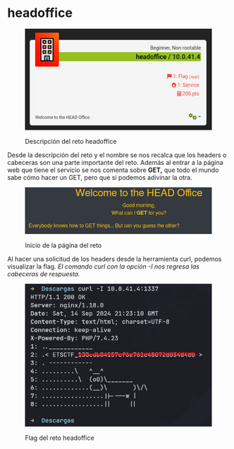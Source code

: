 
# headoffice

<figure><img src="../../.gitbook/assets/imagen (20).png" alt=""><figcaption><p>Descripción del reto headoffice</p></figcaption></figure>

Desde la descripción del reto y el nombre se nos recalca que los headers o cabeceras son una parte importante del reto. Además al entrar a la página web que tiene el servicio se nos comenta sobre **GET,** que todo el mundo sabe cómo hacer un GET, pero que si podemos adivinar la otra.

<figure><img src="../../.gitbook/assets/imagen (21).png" alt=""><figcaption><p>Inicio de la página del reto</p></figcaption></figure>

Al hacer una solicitud de los headers desde la herramienta curl, podemos visualizar la flag. _El comando curl con la opción -I nos regresa las cabeceras de respuesta._

<figure><img src="../../.gitbook/assets/imagen (22).png" alt=""><figcaption><p>Flag del reto headoffice</p></figcaption></figure>

